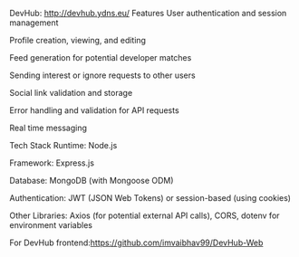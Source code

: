 DevHub: http://devhub.ydns.eu/
Features
User authentication and session management

Profile creation, viewing, and editing

Feed generation for potential developer matches

Sending interest or ignore requests to other users

Social link validation and storage

Error handling and validation for API requests

Real time messaging 

Tech Stack
Runtime: Node.js

Framework: Express.js

Database: MongoDB (with Mongoose ODM)

Authentication: JWT (JSON Web Tokens) or session-based (using cookies)

Other Libraries: Axios (for potential external API calls), CORS, dotenv for environment variables


For DevHub frontend:https://github.com/imvaibhav99/DevHub-Web



